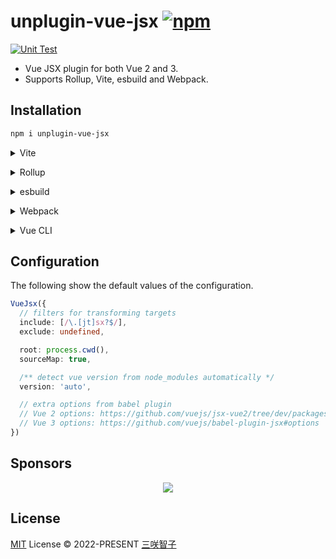 # unplugin-vue-jsx [![npm](https://img.shields.io/npm/v/unplugin-vue-jsx.svg)](https://npmjs.com/package/unplugin-vue-jsx)

[![Unit Test](https://github.com/sxzz/unplugin-vue-jsx/actions/workflows/unit-test.yml/badge.svg)](https://github.com/sxzz/unplugin-vue-jsx/actions/workflows/unit-test.yml)

- Vue JSX plugin for both Vue 2 and 3.
- Supports Rollup, Vite, esbuild and Webpack.

## Installation

```bash
npm i unplugin-vue-jsx
```

<details>
<summary>Vite</summary><br>

```ts
// vite.config.ts
import VueJsx from 'unplugin-vue-jsx/vite'

export default defineConfig({
  plugins: [VueJsx()],
})
```

<br></details>

<details>
<summary>Rollup</summary><br>

```ts
// rollup.config.js
import VueJsx from 'unplugin-vue-jsx/rollup'

export default {
  plugins: [VueJsx()],
}
```

<br></details>

<details>
<summary>esbuild</summary><br>

```ts
// esbuild.config.js
import { build } from 'esbuild'

build({
  plugins: [require('unplugin-vue-jsx/esbuild')()],
})
```

<br></details>

<details>
<summary>Webpack</summary><br>

```ts
// webpack.config.js
module.exports = {
  /* ... */
  plugins: [require('unplugin-vue-jsx/webpack')()],
}
```

<br></details>

<details>
<summary>Vue CLI</summary><br>

```ts
// vue.config.js
module.exports = {
  configureWebpack: {
    plugins: [require('unplugin-vue-jsx/webpack')()],
  },
}
```

<br></details>

## Configuration

The following show the default values of the configuration.

```ts
VueJsx({
  // filters for transforming targets
  include: [/\.[jt]sx?$/],
  exclude: undefined,

  root: process.cwd(),
  sourceMap: true,

  /** detect vue version from node_modules automatically */
  version: 'auto',

  // extra options from babel plugin
  // Vue 2 options: https://github.com/vuejs/jsx-vue2/tree/dev/packages/babel-preset-jsx#usage
  // Vue 3 options: https://github.com/vuejs/babel-plugin-jsx#options
})
```

## Sponsors

<p align="center">
  <a href="https://cdn.jsdelivr.net/gh/sxzz/sponsors/sponsors.svg">
    <img src='https://cdn.jsdelivr.net/gh/sxzz/sponsors/sponsors.svg'/>
  </a>
</p>

## License

[MIT](./LICENSE) License © 2022-PRESENT [三咲智子](https://github.com/sxzz)
